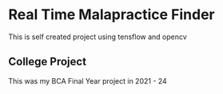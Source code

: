 # Real Time Malapractice Finder
This is self created project using tensflow and opencv 

## College Project
This was my BCA Final Year project in 2021 - 24
